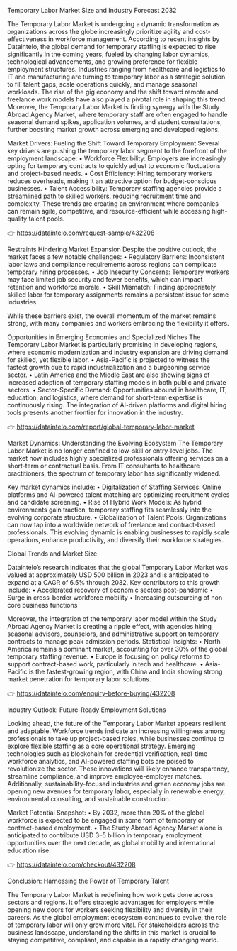 Temporary Labor Market Size and Industry Forecast 2032

The Temporary Labor Market is undergoing a dynamic transformation as organizations across the globe increasingly prioritize agility and cost-effectiveness in workforce management. According to recent insights by Dataintelo, the global demand for temporary staffing is expected to rise significantly in the coming years, fueled by changing labor dynamics, technological advancements, and growing preference for flexible employment structures.
Industries ranging from healthcare and logistics to IT and manufacturing are turning to temporary labor as a strategic solution to fill talent gaps, scale operations quickly, and manage seasonal workloads. The rise of the gig economy and the shift toward remote and freelance work models have also played a pivotal role in shaping this trend.
Moreover, the Temporary Labor Market is finding synergy with the Study Abroad Agency Market, where temporary staff are often engaged to handle seasonal demand spikes, application volumes, and student consultations, further boosting market growth across emerging and developed regions.

Market Drivers: Fueling the Shift Toward Temporary Employment
Several key drivers are pushing the temporary labor segment to the forefront of the employment landscape:
•	Workforce Flexibility: Employers are increasingly opting for temporary contracts to quickly adjust to economic fluctuations and project-based needs.
•	Cost Efficiency: Hiring temporary workers reduces overheads, making it an attractive option for budget-conscious businesses.
•	Talent Accessibility: Temporary staffing agencies provide a streamlined path to skilled workers, reducing recruitment time and complexity.
These trends are creating an environment where companies can remain agile, competitive, and resource-efficient while accessing high-quality talent pools.

👉 https://dataintelo.com/request-sample/432208 

Restraints Hindering Market Expansion
Despite the positive outlook, the market faces a few notable challenges:
•	Regulatory Barriers: Inconsistent labor laws and compliance requirements across regions can complicate temporary hiring processes.
•	Job Insecurity Concerns: Temporary workers may face limited job security and fewer benefits, which can impact retention and workforce morale.
•	Skill Mismatch: Finding appropriately skilled labor for temporary assignments remains a persistent issue for some industries.

While these barriers exist, the overall momentum of the market remains strong, with many companies and workers embracing the flexibility it offers.

Opportunities in Emerging Economies and Specialized Niches
The Temporary Labor Market is particularly promising in developing regions, where economic modernization and industry expansion are driving demand for skilled, yet flexible labor.
•	Asia-Pacific is projected to witness the fastest growth due to rapid industrialization and a burgeoning service sector.
•	Latin America and the Middle East are also showing signs of increased adoption of temporary staffing models in both public and private sectors.
•	Sector-Specific Demand: Opportunities abound in healthcare, IT, education, and logistics, where demand for short-term expertise is continuously rising.
The integration of AI-driven platforms and digital hiring tools presents another frontier for innovation in the industry.

👉 https://dataintelo.com/report/global-temporary-labor-market

Market Dynamics: Understanding the Evolving Ecosystem
The Temporary Labor Market is no longer confined to low-skill or entry-level jobs. The market now includes highly specialized professionals offering services on a short-term or contractual basis. From IT consultants to healthcare practitioners, the spectrum of temporary labor has significantly widened.

Key market dynamics include:
•	Digitalization of Staffing Services: Online platforms and AI-powered talent matching are optimizing recruitment cycles and candidate screening.
•	Rise of Hybrid Work Models: As hybrid environments gain traction, temporary staffing fits seamlessly into the evolving corporate structure.
•	Globalization of Talent Pools: Organizations can now tap into a worldwide network of freelance and contract-based professionals.
This evolving dynamic is enabling businesses to rapidly scale operations, enhance productivity, and diversify their workforce strategies.

Global Trends and Market Size

Dataintelo’s research indicates that the global Temporary Labor Market was valued at approximately USD 500 billion in 2023 and is anticipated to expand at a CAGR of 6.5% through 2032. Key contributors to this growth include:
•	Accelerated recovery of economic sectors post-pandemic
•	Surge in cross-border workforce mobility
•	Increasing outsourcing of non-core business functions

Moreover, the integration of the temporary labor model within the Study Abroad Agency Market is creating a ripple effect, with agencies hiring seasonal advisors, counselors, and administrative support on temporary contracts to manage peak admission periods.
Statistical Insights:
•	North America remains a dominant market, accounting for over 30% of the global temporary staffing revenue.
•	Europe is focusing on policy reforms to support contract-based work, particularly in tech and healthcare.
•	Asia-Pacific is the fastest-growing region, with China and India showing strong market penetration for temporary labor solutions.

👉 https://dataintelo.com/enquiry-before-buying/432208 

Industry Outlook: Future-Ready Employment Solutions

Looking ahead, the future of the Temporary Labor Market appears resilient and adaptable. Workforce trends indicate an increasing willingness among professionals to take up project-based roles, while businesses continue to explore flexible staffing as a core operational strategy.
Emerging technologies such as blockchain for credential verification, real-time workforce analytics, and AI-powered staffing bots are poised to revolutionize the sector. These innovations will likely enhance transparency, streamline compliance, and improve employee-employer matches.
Additionally, sustainability-focused industries and green economy jobs are opening new avenues for temporary labor, especially in renewable energy, environmental consulting, and sustainable construction.

Market Potential Snapshot:
•	By 2032, more than 20% of the global workforce is expected to be engaged in some form of temporary or contract-based employment.
•	The Study Abroad Agency Market alone is anticipated to contribute USD 3–5 billion in temporary employment opportunities over the next decade, as global mobility and international education rise.

👉 https://dataintelo.com/checkout/432208

Conclusion: Harnessing the Power of Temporary Talent

The Temporary Labor Market is redefining how work gets done across sectors and regions. It offers strategic advantages for employers while opening new doors for workers seeking flexibility and diversity in their careers. As the global employment ecosystem continues to evolve, the role of temporary labor will only grow more vital.
For stakeholders across the business landscape, understanding the shifts in this market is crucial to staying competitive, compliant, and capable in a rapidly changing world.
